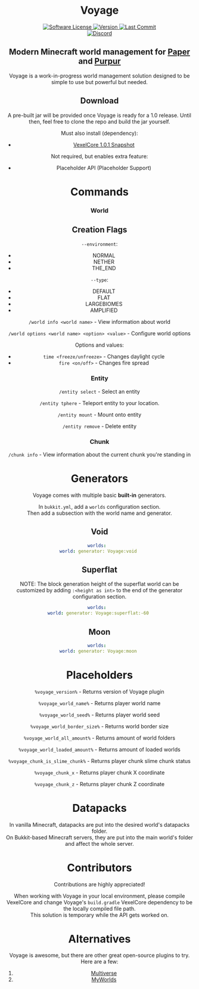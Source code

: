 <div align="center">
	<h1> Voyage </h1>
</div>

<div align="center">
<a target="_blank" href="https://github.com/itsmcb/Voyage/blob/main/LICENSE">
       <img alt="Software License" src="https://img.shields.io/github/license/itsmcb/voyage?color=7c3aed&style=flat-square">
    </a>
    <a target="_blank" href="https://github.com/itsmcb/Voyage/releases">
        <img alt="Version" src="https://img.shields.io/github/v/release/itsmcb/voyage?color=7c3aed&label=version&style=flat-square">
    </a>
     <a target="_blank" href="https://github.com/ItsMCB/Voyage/commits/">
       <img alt="Last Commit" src="https://img.shields.io/github/last-commit/itsmcb/voyage?color=7c3aed&style=flat-square">
    </a>
    <br>
    <a target="_blank" href="https://discord.gg/86qJJHtDgT">
        <img alt="Discord" src="https://img.shields.io/badge/Discord-Voyage-7c3aed?logo=discord&style=flat-square">
    </a>
</div>

<div align="center">
<h2>Modern Minecraft world management for <a target="_blank" href="https://papermc.io/">Paper</a> and <a target="_blank" href="https://purpurmc.org/">Purpur</a></h2>
<p style="text-align: center;">Voyage is a work-in-progress world management solution designed to be simple to use but powerful but needed.</p>

<div align="center">
	<h2> Download </h2>
	A pre-built jar will be provided once Voyage is ready for a 1.0 release. Until then, feel free to clone the repo and build the jar yourself.

Must also install (dependency):
- [VexelCore 1.0.1 Snapshot](https://github.com/ItsMCB/VexelCore)

Not required, but enables extra feature:
- Placeholder API (Placeholder Support)
</div>


# Commands
### World

## Creation Flags
`--environment`:
- NORMAL
- NETHER
- THE_END

`--type`:
- DEFAULT
- FLAT
- LARGEBIOMES
- AMPLIFIED

`/world info <world name>` - View information about world

`/world options <world name> <option> <value>` - Configure world options

Options and values:
- `time <freeze/unfreeze>` - Changes daylight cycle
- `fire <on/off>` - Changes fire spread

### Entity
`/entity select` - Select an entity

`/entity tphere` - Teleport entity to your location.

`/entity mount` - Mount onto entity

`/entity remove` - Delete entity

### Chunk
`/chunk info` - View information about the current chunk you're standing in

# Generators
Voyage comes with multiple basic **built-in** generators.

In `bukkit.yml`, add a `worlds` configuration section.   
Then add a subsection with the world name and generator.

## Void
```yaml  
worlds:  
 world: generator: Voyage:void  
```  

## Superflat
NOTE: The block generation height of the superflat world can be customized by adding `:<height as int>` to the end of the generator configuration section.

```yaml  
worlds:  
 world: generator: Voyage:superflat:-60  
```  

## Moon
```yaml  
worlds:  
 world: generator: Voyage:moon  
```  


# Placeholders
`%voyage_version%` - Returns version of Voyage plugin

`%voyage_world_name%` - Returns player world name

`%voyage_world_seed%` - Returns player world seed

`%voyage_world_border_size%` - Returns world border size

`%voyage_world_all_amount%` - Returns amount of world folders

`%voyage_world_loaded_amount%` - Returns amount of loaded worlds

`%voyage_chunk_is_slime_chunk%` - Returns player chunk slime chunk status

`%voyage_chunk_x` - Returns player chunk X coordinate

`%voyage_chunk_z` - Returns player chunk Z coordinate

# Datapacks
In vanilla Minecraft, datapacks are put into the desired world's datapacks folder.  
On Bukkit-based Minecraft servers, they are put into the main world's folder and affect the whole server.

# Contributors
Contributions are highly appreciated!

When working with Voyage in your local environment, please compile VexelCore and change Voyage's `build.gradle` VexelCore dependency to be the locally compiled file path.  
This solution is temporary while the API gets worked on.

# Alternatives
Voyage is awesome, but there are other great open-source plugins to try. Here are a few:
1. [Multiverse](https://github.com/Multiverse/Multiverse-Core)
2. [MyWorlds](https://github.com/bergerhealer/MyWorlds)

